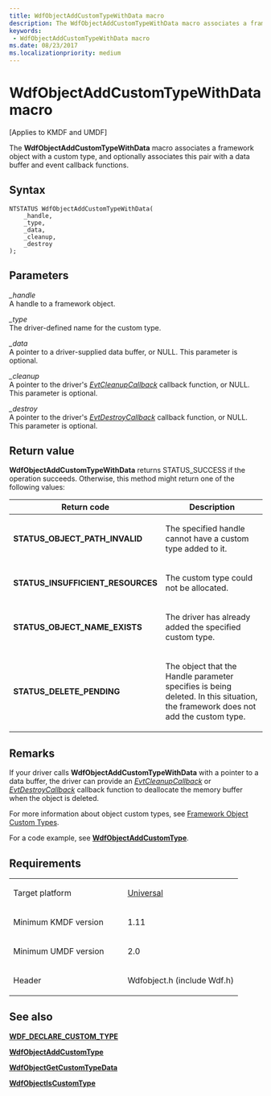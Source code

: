 ```yaml
---
title: WdfObjectAddCustomTypeWithData macro
description: The WdfObjectAddCustomTypeWithData macro associates a framework object with a custom type, and optionally associates this pair with a data buffer and event callback functions.
keywords:
 - WdfObjectAddCustomTypeWithData macro
ms.date: 08/23/2017
ms.localizationpriority: medium
---
```


# WdfObjectAddCustomTypeWithData macro


\[Applies to KMDF and UMDF\]

The **WdfObjectAddCustomTypeWithData** macro associates a framework object with a custom type, and optionally associates this pair with a data buffer and event callback functions.

Syntax
------

```ManagedCPlusPlus
NTSTATUS WdfObjectAddCustomTypeWithData(
    _handle,
    _type,
    _data,
    _cleanup,
    _destroy
);
```

Parameters
----------

*_handle*   
A handle to a framework object.

*_type*   
The driver-defined name for the custom type.

*_data*   
A pointer to a driver-supplied data buffer, or NULL. This parameter is optional.

*_cleanup*   
A pointer to the driver's [*EvtCleanupCallback*](/windows-hardware/drivers/ddi/wdfobject/nc-wdfobject-evt_wdf_object_context_cleanup) callback function, or NULL. This parameter is optional.

*_destroy*   
A pointer to the driver's [*EvtDestroyCallback*](/windows-hardware/drivers/ddi/wdfobject/nc-wdfobject-evt_wdf_object_context_destroy) callback function, or NULL. This parameter is optional.

Return value
------------

**WdfObjectAddCustomTypeWithData** returns STATUS_SUCCESS if the operation succeeds. Otherwise, this method might return one of the following values:

<table>
<colgroup>
<col width="50%" />
<col width="50%" />
</colgroup>
<thead>
<tr class="header">
<th>Return code</th>
<th>Description</th>
</tr>
</thead>
<tbody>
<tr class="odd">
<td><strong>STATUS_OBJECT_PATH_INVALID</strong></td>
<td><p>The specified handle cannot have a custom type added to it.</p></td>
</tr>
<tr class="even">
<td><strong>STATUS_INSUFFICIENT_RESOURCES</strong></td>
<td><p>The custom type could not be allocated.</p></td>
</tr>
<tr class="odd">
<td><strong>STATUS_OBJECT_NAME_EXISTS</strong></td>
<td><p>The driver has already added the specified custom type.</p></td>
</tr>
<tr class="even">
<td><strong>STATUS_DELETE_PENDING</strong></td>
<td><p>The object that the Handle parameter specifies is being deleted. In this situation, the framework does not add the custom type.</p></td>
</tr>
</tbody>
</table>

 

Remarks
-------

If your driver calls **WdfObjectAddCustomTypeWithData** with a pointer to a data buffer, the driver can provide an [*EvtCleanupCallback*](/windows-hardware/drivers/ddi/wdfobject/nc-wdfobject-evt_wdf_object_context_cleanup) or [*EvtDestroyCallback*](/windows-hardware/drivers/ddi/wdfobject/nc-wdfobject-evt_wdf_object_context_destroy) callback function to deallocate the memory buffer when the object is deleted.

For more information about object custom types, see [Framework Object Custom Types](./framework-object-custom-types.md).

For a code example, see [**WdfObjectAddCustomType**](wdfobjectaddcustomtype.md).

Requirements
------------

<table>
<colgroup>
<col width="50%" />
<col width="50%" />
</colgroup>
<tbody>
<tr class="odd">
<td><p>Target platform</p></td>
<td><a href="https://go.microsoft.com/fwlink/p/?linkid=531356" data-raw-source="[Universal](https://go.microsoft.com/fwlink/p/?linkid=531356)">Universal</a></td>
</tr>
<tr class="even">
<td><p>Minimum KMDF version</p></td>
<td><p>1.11</p></td>
</tr>
<tr class="odd">
<td><p>Minimum UMDF version</p></td>
<td><p>2.0</p></td>
</tr>
<tr class="even">
<td><p>Header</p></td>
<td>Wdfobject.h (include Wdf.h)</td>
</tr>
</tbody>
</table>

## See also


[**WDF_DECLARE_CUSTOM_TYPE**](wdf-declare-custom-type.md)

[**WdfObjectAddCustomType**](wdfobjectaddcustomtype.md)

[**WdfObjectGetCustomTypeData**](wdfobjectgetcustomtypedata.md)

[**WdfObjectIsCustomType**](wdfobjectiscustomtype.md)

 

